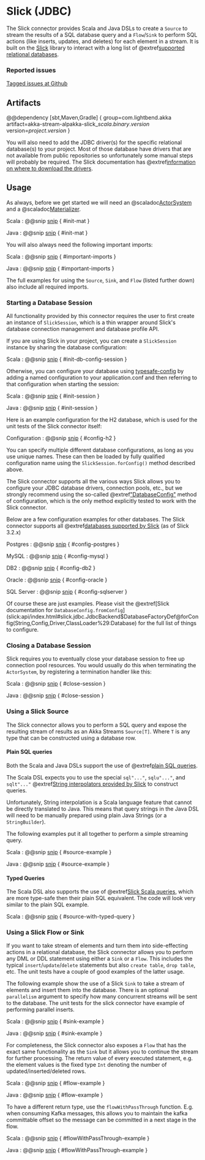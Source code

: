 # Slick (JDBC)

The Slick connector provides Scala and Java DSLs to create a `Source` to stream the results of a SQL database query and a `Flow`/`Sink` to perform SQL actions (like inserts, updates, and deletes) for each element in a stream. It is built on the [Slick](http://slick.lightbend.com/) library to interact with a long list of @extref[supported relational databases](slick:supported-databases.html).

### Reported issues

[Tagged issues at Github](https://github.com/akka/alpakka/labels/p%3Aslick)

## Artifacts

@@dependency [sbt,Maven,Gradle] {
  group=com.lightbend.akka
  artifact=akka-stream-alpakka-slick_$scala.binary.version$
  version=$project.version$
}

You will also need to add the JDBC driver(s) for the specific relational database(s) to your project. Most of those database have drivers that are not available from public repositories so unfortunately some manual steps will probably be required. The Slick documentation has @extref[information on where to download the drivers](slick:supported-databases.html).

## Usage

As always, before we get started we will need an @scaladoc[ActorSystem](akka.actor.ActorSystem) and a @scaladoc[Materializer](akka.stream.Materializer).

Scala
: @@snip [snip](/slick/src/test/scala/akka/stream/alpakka/slick/scaladsl/SlickSpec.scala) { #init-mat }

Java
: @@snip [snip](/slick/src/test/java/akka/stream/alpakka/slick/javadsl/SlickTest.java) { #init-mat }

You will also always need the following important imports:

Scala
: @@snip [snip](/slick/src/test/scala/akka/stream/alpakka/slick/scaladsl/DocSnippets.scala) { #important-imports }

Java
: @@snip [snip](/slick/src/test/java/akka/stream/alpakka/slick/javadsl/DocSnippetSource.java) { #important-imports }

The full examples for using the `Source`, `Sink`, and `Flow` (listed further down) also include all required imports.

### Starting a Database Session

All functionality provided by this connector requires the user to first create an instance of `SlickSession`, which is a thin wrapper around Slick's database connection management and database profile API.

If you are using Slick in your project, you can create a `SlickSession` instance by sharing the database configuration:

Scala
: @@snip [snip](/slick/src/test/scala/akka/stream/alpakka/slick/scaladsl/SlickSpec.scala) { #init-db-config-session }

Otherwise, you can configure your database using [typesafe-config](https://github.com/typesafehub/config) by adding a named configuration to your application.conf and then referring to that configuration when starting the session:

Scala
: @@snip [snip](/slick/src/test/scala/akka/stream/alpakka/slick/scaladsl/SlickSpec.scala) { #init-session }

Java
: @@snip [snip](/slick/src/test/java/akka/stream/alpakka/slick/javadsl/SlickTest.java) { #init-session }

Here is an example configuration for the H2 database, which is used for the unit tests of the Slick connector itself:

Configuration
: @@snip [snip](/slick/src/test/resources/application.conf) { #config-h2 }

You can specify multiple different database configurations, as long as you use unique names. These can then be loaded by fully qualified configuration name using the `SlickSession.forConfig()` method described above.

The Slick connector supports all the various ways Slick allows you to configure your JDBC database drivers, connection pools, etc., but we strongly recommend using the so-called @extref["DatabaseConfig"](slick:database.html#databaseconfig) method of configuration, which is the only method explicitly tested to work with the Slick connector.

Below are a few configuration examples for other databases. The Slick connector supports all @extref[databases supported by Slick](slick:supported-databases.html) (as of Slick 3.2.x)

Postgres
: @@snip [snip](/slick/src/test/resources/application.conf) { #config-postgres }

MySQL
: @@snip [snip](/slick/src/test/resources/application.conf) { #config-mysql }

DB2
: @@snip [snip](/slick/src/test/resources/application.conf) { #config-db2 }

Oracle
: @@snip [snip](/slick/src/test/resources/application.conf) { #config-oracle }

SQL Server
: @@snip [snip](/slick/src/test/resources/application.conf) { #config-sqlserver }

Of course these are just examples. Please visit the @extref[Slick documentation for `DatabaseConfig.fromConfig`](slick:api/index.html#slick.jdbc.JdbcBackend$DatabaseFactoryDef@forConfig(String,Config,Driver,ClassLoader%29:Database) for the full list of things to configure.

### Closing a Database Session
Slick requires you to eventually close your database session to free up connection pool resources. You would usually do this when terminating the `ActorSystem`, by registering a termination handler like this:

Scala
: @@snip [snip](/slick/src/test/scala/akka/stream/alpakka/slick/scaladsl/SlickSpec.scala) { #close-session }

Java
: @@snip [snip](/slick/src/test/java/akka/stream/alpakka/slick/javadsl/SlickTest.java) { #close-session }

### Using a Slick Source
The Slick connector allows you to perform a SQL query and expose the resulting stream of results as an Akka Streams `Source[T]`. Where `T` is any type that can be constructed using a database row.

#### Plain SQL queries
Both the Scala and Java DSLs support the use of @extref[plain SQL queries](slick:concepts.html#plain-sql-statements).

The Scala DSL expects you to use the special `sql"..."`, `sqlu"..."`, and `sqlt"..."` @extref[String interpolators provided by Slick](slick:sql.html#string-interpolation) to construct queries.

Unfortunately, String interpolation is a Scala language feature that cannot be directly translated to Java. This means that query strings in the Java DSL will need to be manually prepared using plain Java Strings (or a `StringBuilder`).

The following examples put it all together to perform a simple streaming query.

Scala
: @@snip [snip](/slick/src/test/scala/akka/stream/alpakka/slick/scaladsl/DocSnippets.scala) { #source-example }

Java
: @@snip [snip](/slick/src/test/java/akka/stream/alpakka/slick/javadsl/DocSnippetSource.java) { #source-example }


#### Typed Queries
The Scala DSL also supports the use of @extref[Slick Scala queries](slick:concepts.html#scala-queries), which are more type-safe then their plain SQL equivalent. The code will look very similar to the plain SQL example.

Scala
: @@snip [snip](/slick/src/test/scala/akka/stream/alpakka/slick/scaladsl/DocSnippets.scala) { #source-with-typed-query }


### Using a Slick Flow or Sink
If you want to take stream of elements and turn them into side-effecting actions in a relational database, the Slick connector allows you to perform any DML or DDL statement using either a `Sink` or a `Flow`. This includes the typical `insert`/`update`/`delete` statements but also `create table`, `drop table`, etc. The unit tests have a couple of good examples of the latter usage.

The following example show the use of a Slick `Sink` to take a stream of elements and insert them into the database. There is an optional `parallelism` argument to specify how many concurrent streams will be sent to the database. The unit tests for the slick connector have example of performing parallel inserts.

Scala
: @@snip [snip](/slick/src/test/scala/akka/stream/alpakka/slick/scaladsl/DocSnippets.scala) { #sink-example }

Java
: @@snip [snip](/slick/src/test/java/akka/stream/alpakka/slick/javadsl/DocSnippetSink.java) { #sink-example }

For completeness, the Slick connector also exposes a `Flow` that has the exact same functionality as the `Sink` but it allows you to continue the stream for further processing. The return value of every executed statement, e.g. the element values is the fixed type `Int` denoting the number of updated/inserted/deleted rows.

Scala
: @@snip [snip](/slick/src/test/scala/akka/stream/alpakka/slick/scaladsl/DocSnippets.scala) { #flow-example }

Java
: @@snip [snip](/slick/src/test/java/akka/stream/alpakka/slick/javadsl/DocSnippetFlow.java) { #flow-example }

To have a different return type, use the `flowWithPassThrough` function.
E.g. when consuming Kafka messages, this allows you to maintain the kafka committable offset so the message can be committed in a next stage in the flow.

Scala
: @@snip [snip](/slick/src/test/scala/akka/stream/alpakka/slick/scaladsl/DocSnippets.scala) { #flowWithPassThrough-example }

Java
: @@snip [snip](/slick/src/test/java/akka/stream/alpakka/slick/javadsl/DocSnippetFlowWithPassThrough.java) { #flowWithPassThrough-example }

